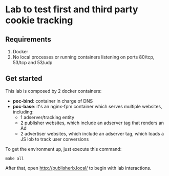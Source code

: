 # Lab to test first and third party cookie tracking

## Requirements

1. Docker
2. No local processes or running containers listening on ports 80/tcp, 53/tcp and 53/udp


## Get started

This lab is composed by 2 docker containers:

* **poc-bind**: container in charge of DNS
* **poc-base**: it's an nginx-fpm container which serves multiple websites, including:
  * 1 adserver/tracking entity
  * 2 publisher websites, which include an adserver tag that renders an Ad
  * 2 advertiser websites, which include an adserver tag, which loads a JS lob to track user conversions

To get the environment up, just execute this command:

```
make all
```

After that, open http://publisherb.local/ to begin with lab interactions.
